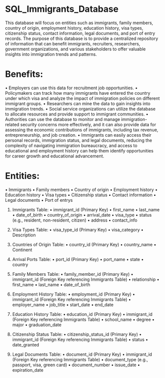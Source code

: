 # SQL_Immigrants_Database

This database will focus on entities such as immigrants, family members, country of origin, employment history, education history, visa types, citizenship status, contact information, legal documents, and port of entry records. The purpose of this database is to provide a centralized repository of information that can benefit immigrants, recruiters, researchers, government organizations, and various stakeholders to offer valuable insights into immigration trends and patterns.  

# Benefits:

•	Employers can use this data for recruitment job opportunities.
•	Policymakers can track how many immigrants have entered the country under which visa and analyze the impact of immigration policies on different immigrant groups. 
•	Researchers can mine the data to gain insights into immigration trends. 
•	Social service organizations can utilize the database to allocate resources and provide support to immigrant communities.
•	Authorities can use the database to monitor and manage immigration-related security concerns more effectively, and it can also provide data for assessing the economic contributions of immigrants, including tax revenue, entrepreneurship, and job creation. 
•	Immigrants can easily access their personal records, immigration status, and legal documents, reducing the complexity of navigating immigration bureaucracy, and access to educational and employment history can help them identify opportunities for career growth and educational advancement. 

# Entities:

•	Immigrants
•	Family members
•	Country of origin
•	Employment history
•	Education history
•	Visa types
•	Citizenship status
•	Contact information
•	Legal documents
•	Port of entrys

1.	Immigrants Table:
•	immigrant_id (Primary Key)
•	first_name
•	last_name
•	date_of_birth
•	country_of_origin
•	arrival_date
•	visa_type
•	status (e.g., resident, non-resident, citizen)
•	address
•	contact_info

2.	Visa Types Table:
•	visa_type_id (Primary Key)
•	visa_category
•	Description

3.	Countries of Origin Table:
•	country_id (Primary Key)
•	country_name
•	Continent

4.	Arrival Ports Table:
•	port_id (Primary Key)
•	port_name
•	state
•	country

5.	Family Members Table:
•	family_member_id (Primary Key)
•	immigrant_id (Foreign Key referencing Immigrants Table)
•	relationship
•	first_name
•	last_name
•	date_of_birth

6.	Employment History Table:
•	employment_id (Primary Key)
•	immigrant_id (Foreign Key referencing Immigrants Table)
•	employer_name
•	job_title
•	start_date
•	end_date

7.	Education History Table:
•	education_id (Primary Key)
•	immigrant_id (Foreign Key referencing Immigrants Table)
•	school_name
•	degree
•	major
•	graduation_date

8.	Citizenship Status Table:
•	citizenship_status_id (Primary Key)
•	immigrant_id (Foreign Key referencing Immigrants Table)
•	status
•	date_granted

9.	Legal Documents Table:
•	document_id (Primary Key)
•	immigrant_id (Foreign Key referencing Immigrants Table)
•	document_type (e.g., passport, visa, green card)
•	document_number
•	issue_date
•	expiration_date
